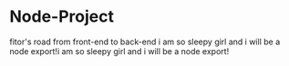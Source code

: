 # Node-Project
fitor's road from front-end to back-end
i am so sleepy girl and i will be a node export!i am so sleepy girl and i will be a node export!